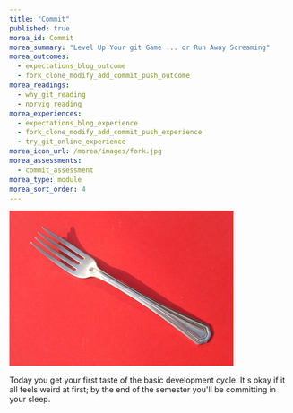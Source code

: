 ```yaml
---
title: "Commit"
published: true
morea_id: Commit
morea_summary: "Level Up Your git Game ... or Run Away Screaming"
morea_outcomes:
  - expectations_blog_outcome
  - fork_clone_modify_add_commit_push_outcome
morea_readings:
  - why_git_reading
  - norvig_reading
morea_experiences:
  - expectations_blog_experience
  - fork_clone_modify_add_commit_push_experience
  - try_git_online_experience
morea_icon_url: /morea/images/fork.jpg
morea_assessments:
  - commit_assessment
morea_type: module
morea_sort_order: 4
---
```

![](../../morea/images/fork.jpg)

Today you get your first taste of the basic development cycle. It's okay if it all feels weird at first; by the end of the semester you'll be committing in your sleep.
